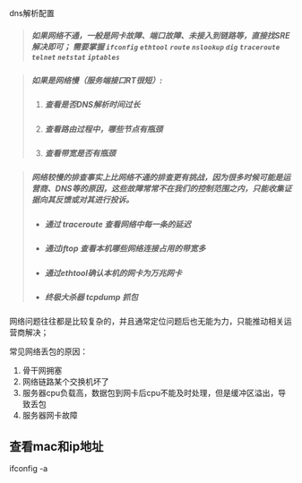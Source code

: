 dns解析配置



> ##### 如果网络不通，一般是网卡故障、端口故障、未接入到链路等，直接找SRE解决即可； 需要掌握 `ifconfig` `ethtool` `route` `nslookup` `dig` `traceroute` `telnet` `netstat` `iptables`



> ##### 如果是网络慢（服务端接口RT很短）:
>
> 1. ##### 查看是否DNS解析时间过长
>
> 2. ##### 查看路由过程中，哪些节点有瓶颈
>
> 3. ##### 查看带宽是否有瓶颈



> ##### 网络较慢的排查事实上比网络不通的排查更有挑战，因为很多时候可能是运营商、DNS等的原因，这些故障常常不在我们的控制范围之内，只能收集证据向其反馈或对其进行投诉。
>
> - ##### 通过 traceroute 查看网络中每一条的延迟
>
> - ##### 通过iftop 查看本机哪些网络连接占用的带宽多
>
> - ##### 通过ethtool确认本机的网卡为万兆网卡
>
> - ##### 终极大杀器 tcpdump 抓包

网络问题往往都是比较复杂的，并且通常定位问题后也无能为力，只能推动相关运营商解决；

常见网络丢包的原因：

1. 骨干网拥塞
2. 网络链路某个交换机坏了
3. 服务器cpu负载高，数据包到网卡后cpu不能及时处理，但是缓冲区溢出，导致丢包
4. 服务器网卡故障





## 查看mac和ip地址

ifconfig -a